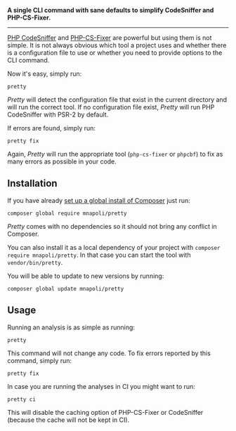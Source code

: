 **A single CLI command with sane defaults to simplify CodeSniffer and PHP-CS-Fixer.**

---

[PHP CodeSniffer](https://github.com/squizlabs/PHP_CodeSniffer) and [PHP-CS-Fixer](https://github.com/FriendsOfPHP/PHP-CS-Fixer) are powerful but using them is not simple. It is not always obvious which tool a project uses and whether there is a configuration file to use or whether you need to provide options to the CLI command.

Now it's easy, simply run:

```
pretty
```

*Pretty* will detect the configuration file that exist in the current directory and will run the correct tool. If no configuration file exist, *Pretty* will run PHP CodeSniffer with PSR-2 by default.

If errors are found, simply run:

```
pretty fix
```

Again, *Pretty* will run the appropriate tool (`php-cs-fixer` or `phpcbf`) to fix as many errors as possible in your code.

## Installation

If you have already [set up a global install of Composer](http://akrabat.com/php/global-installation-of-php-tools-with-composer/) just run:

```
composer global require mnapoli/pretty
```

*Pretty* comes with no dependencies so it should not bring any conflict in Composer.

You can also install it as a local dependency of your project with `composer require mnapoli/pretty`. In that case you can start the tool with `vendor/bin/pretty`.

You will be able to update to new versions by running:

```
composer global update mnapoli/pretty
```

## Usage

Running an analysis is as simple as running:

```
pretty
```

This command will not change any code. To fix errors reported by this command, simply run:

```
pretty fix
```

In case you are running the analyses in CI you might want to run:

```
pretty ci
```

This will disable the caching option of PHP-CS-Fixer or CodeSniffer (because the cache will not be kept in CI).
